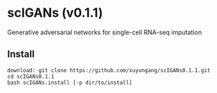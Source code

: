 # scIGANs (v0.1.1)
Generative adversarial networks for single-cell RNA-seq imputation
## Install
```
download: git clone https://github.com/xuyungang/scIGANs0.1.1.git
cd scIGANs0.1.1
bash scIGANs.install [-p dir/to/install]
```
